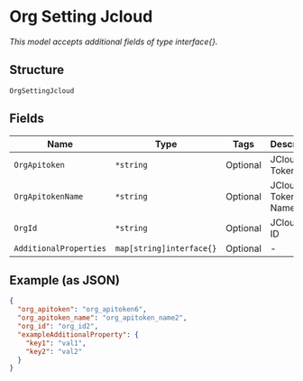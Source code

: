 
# Org Setting Jcloud

*This model accepts additional fields of type interface{}.*

## Structure

`OrgSettingJcloud`

## Fields

| Name | Type | Tags | Description |
|  --- | --- | --- | --- |
| `OrgApitoken` | `*string` | Optional | JCloud Org Token |
| `OrgApitokenName` | `*string` | Optional | JCloud Org Token Name |
| `OrgId` | `*string` | Optional | JCloud Org ID |
| `AdditionalProperties` | `map[string]interface{}` | Optional | - |

## Example (as JSON)

```json
{
  "org_apitoken": "org_apitoken6",
  "org_apitoken_name": "org_apitoken_name2",
  "org_id": "org_id2",
  "exampleAdditionalProperty": {
    "key1": "val1",
    "key2": "val2"
  }
}
```

